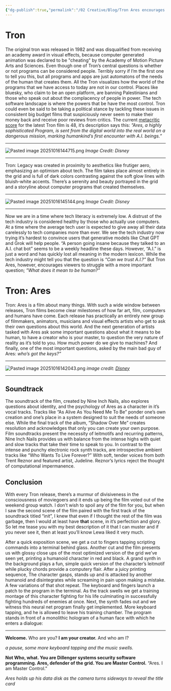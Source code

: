 ```yaml
---
{"dg-publish":true,"permalink":"/02 Creative/Blog/Tron Ares encourages you to consider your place in the system/","tags":["Art","Review","Writing"],"dgShowInlineTitle":true,"noteIcon":"","created":"2025-10-21T09:36:27.006-04:00"}
---
```


# Tron
The original tron was released in 1982 and was disqualified from receiving an academy award in visual effects, because computer generated animation was declared to be "cheating" by the Academy of Motion Picture Arts and Sciences. Even though one of Tron’s central questions is whether or not programs can be considered people. Terribly sorry if I’m the first one to tell you this, but all programs and apps are just automatons of the needs of the human that creates them. All the Tron visualizes how the world of the programs that we have access to today are not in our control. Places like bluesky, who claim to be an open platform, are banning Palestinians and those who speak out about the complacency of people in power. The tech software landscape is where the powers that be have the most control. Tron could even be said to be taking a political stance by tackling these issues in consistent big budget films that suspiciously never seem to make their money back and receive poor reviews from critics. The current [metacritic score](https://www.metacritic.com/movie/tron-ares/) for the latest Tron film is 48, it’s description says this: *”Ares, a highly sophisticated Program, is sent from the digital world into the real world on a dangerous mission, marking humankind’s first encounter with A.I. beings.”*

---
![Pasted image 20251016144715.png](/img/user/Pasted%20image%2020251016144715.png)
*Image Credit: Disney*

---

Tron: Legacy was created in proximity to aesthetics like frutiger aero, emphasizing an optimism about tech. The film takes place almost entirely in the grid and is full of dark colors contrasting against the soft glow lines with bluish-white accents. There’s a serenity and beauty portrayed in the grid and a storyline about computer programs that created themselves.

---
![Pasted image 20251016145144.png](/img/user/Pasted%20image%2020251016145144.png)
*Image Credit: Disney*

---

Now we are in a time where tech literacy is extremely low. A distrust of the tech industry is considered healthy by those who actually use computers. At a time where the average tech user is expected to give away all their data carelessly to tech companies more than ever. We see the tech industry now trying it’s hardest to convince users that generative models like Chat GPT and Grok will help people. “A person going insane because they talked to an A.I. chat bot” seems to be a weekly headline these days.  However,  “A.I.” is just a word and has quickly lost all meaning in the modern lexicon. While the tech industry might tell you that the question is *“Can we trust A.I.?”* But  Tron Ares, however, encourages viewers to struggle with a more important question; *”What does it mean to be human?”*
# Tron: Ares
Tron: Ares is a film about many things. With such a wide window between releases, Tron films become clear milestones of how far art, film, computers and humans have come. Each release has practically an entirely new group of filmmakers, animators, musicians and visual effects artists who get to ask their own questions about this world. And the next generation of artists tasked with Ares ask some important questions about what it means to be human, to have a creator who is your master, to question the very nature of reality as it’s told to you. How much power do we give to machines? And finally, one of the most important questions, asked by the main bad guy of Ares: *who’s got the keys?”*

---
![Pasted image 20251016142043.png](/img/user/Pasted%20image%2020251016142043.png)
*image credit: [Disney](https://movies.disney.com/tron-ares?image_id=g_disneymovies_tronares_still_13_3a40757b)*

---
## Soundtrack
The soundtrack of the film, created by Nine Inch Nails, also explores questions about identity, and the psychology of Ares as a character in it’s vocal tracks. Tracks like “As Alive As You Need Me To Be” ponder one’s own creation and one’s place in a system designed to suit the needs of someone else. While the final track of the album, “Shadow Over Me” creates resolution and acknowledges that only you can create your own purpose. Film soundtracks present the necessity of leitmotifs and recurring patterns, Nine Inch Nails provides us with balance from the intense highs with quiet and slow tracks that take their time to speak to you. In contrast to the intense and punchy electronic rock synth tracks, are introspective ambient tracks like “Who Wants To Live Forever?” With soft, tender voices from both Trent Reznor and featured artist, Judeline. Reznor’s lyrics reject the thought of computational impermanence. 
## Conclusion
With every Tron release, there’s a murmur of divisiveness in the consciousness of moviegoers and it ends up being the film voted out of the weekend group watch. I don’t wish to spoil any of the film for you, but when I saw the second scene of the film paired with the first track of the soundtrack titled “init”, I knew that even if I thought the rest of the film was garbage, then I would at least have **that** scene, in it’s perfection and glory. So let me tease you with my best description of it that I can muster and if you never see it, then at least you’ll know Lewa liked it very much. 

After a quick exposition scene, we get a cut to fingers tapping scripting commands into a terminal behind glass. Another cut and the film presents us with glossy close ups of the most optimized version of the grid we’ve seen yet, printing a humanoid character in red and black. A grand synth in the background plays a fun, simple quick version of the character’s leitmotif while plucky chords provide a computery flair. After a juicy printing sequence, The character gasps, stands up and is attacked by another humanoid and disintegrates while screaming in pain upon making a mistake. A few variations of that shot repeat. The keyboard and fingers launch a patch to the program in the terminal. As the track swells we get a training montage of this character fighting for his life culminating in successfully fighting hundreds of enemies at once. Next, the synth fades out and we witness this neural net program finally get implemented. More keyboard tapping, and he is allowed to leave his training chamber. The program stands in front of a monolithic hologram of a human face with which he enters a dialogue: 

---

**Welcome.**
Who are you?
**I am your creator.**
And who am I?

*a pause, some more keyboard tapping and the music swells.*

**Not Who, what.
You are Dillenger systems security software programming. Ares, defender of the grid. You are Master Control.**
“Ares. I am Master Control.”

*Ares holds up his data disk as the camera turns sideways to reveal the title card*